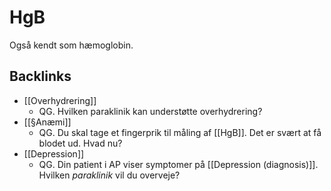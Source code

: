 # HgB
Også kendt som hæmoglobin.

## Backlinks
* [[Overhydrering]]
	* QG. Hvilken paraklinik kan understøtte overhydrering?
* [[§Anæmi]]
	* QG. Du skal tage et fingerprik til måling af [[HgB]]. Det er svært at få blodet ud. Hvad nu? 
* [[Depression]]
	* QG. Din patient i AP viser symptomer på [[Depression (diagnosis)]]. Hvilken *paraklinik* vil du overveje?

<!-- {BearID:9774355A-BB9F-459E-A0A0-87528F3832E7-21575-00002C6A65406B0F} -->
